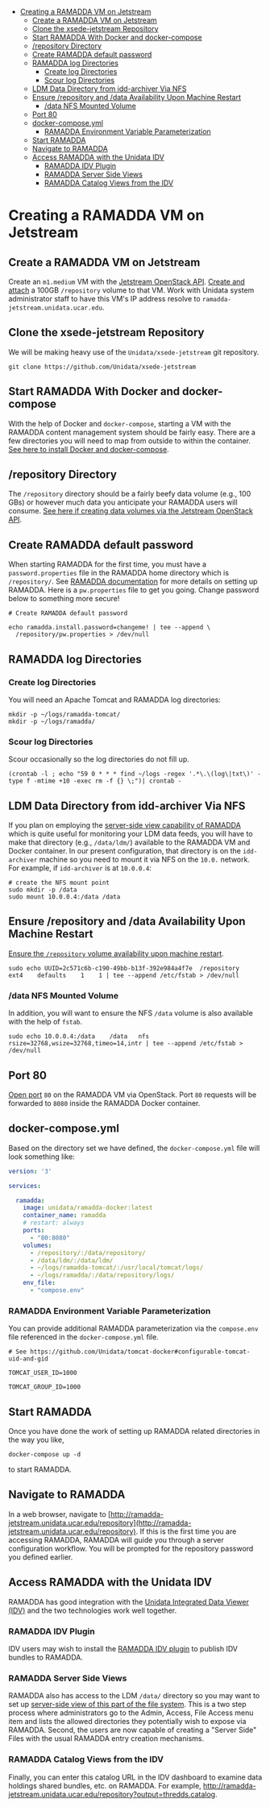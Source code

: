 - [Creating a RAMADDA VM on Jetstream](#h:07FD791D)
  - [Create a RAMADDA VM on Jetstream](#h:F4023EC5)
  - [Clone the xsede-jetstream Repository](#h:968FA51C)
  - [Start RAMADDA With Docker and docker-compose](#h:2E18E909)
  - [/repository Directory](#h:2F1A5636)
  - [Create RAMADDA default password](#h:D5095E2A)
  - [RAMADDA log Directories](#h:1C3FF741)
    - [Create log Directories](#h:DABCF6E2)
    - [Scour log Directories](#h:1121D213)
  - [LDM Data Directory from idd-archiver Via NFS](#h:85431E50)
  - [Ensure /repository and /data Availability Upon Machine Restart](#h:6423976C)
    - [/data NFS Mounted Volume](#h:286B798E)
  - [Port 80](#h:404D9595)
  - [docker-compose.yml](#h:7E683535)
    - [RAMADDA Environment Variable Parameterization](#h:704211AA)
  - [Start RAMADDA](#h:224A9684)
  - [Navigate to RAMADDA](#h:81FED1EC)
  - [Access RAMADDA with the Unidata IDV](#h:73BB6227)
    - [RAMADDA IDV Plugin](#h:3CCEFC0F)
    - [RAMADDA Server Side Views](#h:C8481694)
    - [RAMADDA Catalog Views from the IDV](#h:589449E2)



<a id="h:07FD791D"></a>

# Creating a RAMADDA VM on Jetstream


<a id="h:F4023EC5"></a>

## Create a RAMADDA VM on Jetstream

Create an `m1.medium` VM with the [Jetstream OpenStack API](https://github.com/Unidata/xsede-jetstream/blob/master/openstack/readme.md). [Create and attach](https://github.com/Unidata/xsede-jetstream/blob/master/openstack/readme.md#h:9BEEAB97) a 100GB `/repository` volume to that VM. Work with Unidata system administrator staff to have this VM's IP address resolve to `ramadda-jetstream.unidata.ucar.edu`.


<a id="h:968FA51C"></a>

## Clone the xsede-jetstream Repository

We will be making heavy use of the `Unidata/xsede-jetstream` git repository.

```shell
git clone https://github.com/Unidata/xsede-jetstream
```


<a id="h:2E18E909"></a>

## Start RAMADDA With Docker and docker-compose

With the help of Docker and `docker-compose`, starting a VM with the RAMADDA content management system should be fairly easy. There are a few directories you will need to map from outside to within the container. [See here to install Docker and docker-compose](https://github.com/Unidata/xsede-jetstream/blob/master/docker-readme.md).


<a id="h:2F1A5636"></a>

## /repository Directory

The `/repository` directory should be a fairly beefy data volume (e.g., 100 GBs) or however much data you anticipate your RAMADDA users will consume. [See here if creating data volumes via the Jetstream OpenStack API](https://github.com/Unidata/xsede-jetstream/blob/master/openstack/readme.md#create-and-attach-data-volumes).


<a id="h:D5095E2A"></a>

## Create RAMADDA default password

When starting RAMADDA for the first time, you must have a `password.properties` file in the RAMADDA home directory which is `/repository/`. See [RAMADDA documentation](http://ramadda.org//repository/userguide/toc.html) for more details on setting up RAMADDA. Here is a `pw.properties` file to get you going. Change password below to something more secure!

```shell
# Create RAMADDA default password

echo ramadda.install.password=changeme! | tee --append \
  /repository/pw.properties > /dev/null
```


<a id="h:1C3FF741"></a>

## RAMADDA log Directories


<a id="h:DABCF6E2"></a>

### Create log Directories

You will need an Apache Tomcat and RAMADDA log directories:

```shell
mkdir -p ~/logs/ramadda-tomcat/
mkdir -p ~/logs/ramadda/
```


<a id="h:1121D213"></a>

### Scour log Directories

Scour occasionally so the log directories do not fill up.

```shell
(crontab -l ; echo "59 0 * * * find ~/logs -regex '.*\.\(log\|txt\)' -type f -mtime +10 -exec rm -f {} \;")| crontab -
```


<a id="h:85431E50"></a>

## LDM Data Directory from idd-archiver Via NFS

If you plan on employing the [server-side view capability of RAMADDA](http://ramadda.org//repository/userguide/developer/filesystem.html) which is quite useful for monitoring your LDM data feeds, you will have to make that directory (e.g., `/data/ldm/`) available to the RAMADDA VM and Docker container. In our present configuration, that directory is on the `idd-archiver` machine so you need to mount it via NFS on the `10.0.` network. For example, if `idd-archiver` is at `10.0.0.4`:

```shell
# create the NFS mount point
sudo mkdir -p /data
sudo mount 10.0.0.4:/data /data
```


<a id="h:6423976C"></a>

## Ensure /repository and /data Availability Upon Machine Restart

[Ensure the `/repository` volume availability upon machine restart](https://github.com/Unidata/xsede-jetstream/blob/master/openstack/readme.md#h:9BEEAB97).

```shell
sudo echo UUID=2c571c6b-c190-49bb-b13f-392e984a4f7e	 /repository	ext4	defaults	1	 1 | tee --append /etc/fstab > /dev/null
```


<a id="h:286B798E"></a>

### /data NFS Mounted Volume

In addition, you will want to ensure the NFS `/data` volume is also available with the help of `fstab`.

```shell
sudo echo 10.0.0.4:/data    /data   nfs rsize=32768,wsize=32768,timeo=14,intr | tee --append /etc/fstab > /dev/null
```


<a id="h:404D9595"></a>

## Port 80

[Open port](https://github.com/Unidata/xsede-jetstream/blob/master/openstack/readme.md#h:D6B1D4C2) `80` on the RAMADDA VM via OpenStack. Port `80` requests will be forwarded to `8080` inside the RAMADDA Docker container.


<a id="h:7E683535"></a>

## docker-compose.yml

Based on the directory set we have defined, the `docker-compose.yml` file will look something like:

```yaml
version: '3'

services:

  ramadda:
    image: unidata/ramadda-docker:latest
    container_name: ramadda
    # restart: always
    ports:
      - "80:8080"
    volumes:
      - /repository/:/data/repository/
      - /data/ldm/:/data/ldm/
      - ~/logs/ramadda-tomcat/:/usr/local/tomcat/logs/
      - ~/logs/ramadda/:/data/repository/logs/
    env_file:
      - "compose.env"
```


<a id="h:704211AA"></a>

### RAMADDA Environment Variable Parameterization

You can provide additional RAMADDA parameterization via the `compose.env` file referenced in the `docker-compose.yml` file.

```shell
# See https://github.com/Unidata/tomcat-docker#configurable-tomcat-uid-and-gid

TOMCAT_USER_ID=1000

TOMCAT_GROUP_ID=1000
```


<a id="h:224A9684"></a>

## Start RAMADDA

Once you have done the work of setting up RAMADDA related directories in the way you like,

```shell
docker-compose up -d
```

to start RAMADDA.


<a id="h:81FED1EC"></a>

## Navigate to RAMADDA

In a web browser, navigate to [http://ramadda-jetstream.unidata.ucar.edu/repository](http://ramadda-jetstream.unidata.ucar.edu/repository). If this is the first time you are accessing RAMADDA, RAMADDA will guide you through a server configuration workflow. You will be prompted for the repository password you defined earlier.


<a id="h:73BB6227"></a>

## Access RAMADDA with the Unidata IDV

RAMADDA has good integration with the [Unidata Integrated Data Viewer (IDV)](http://www.unidata.ucar.edu/software/idv/) and the two technologies work well together.


<a id="h:3CCEFC0F"></a>

### RAMADDA IDV Plugin

IDV users may wish to install the [RAMADDA IDV plugin](http://www.unidata.ucar.edu/software/idv/docs/workshop/savingstate/Ramadda.html) to publish IDV bundles to RAMADDA.


<a id="h:C8481694"></a>

### RAMADDA Server Side Views

RAMADDA also has access to the LDM `/data/` directory so you may want to set up [server-side view of this part of the file system](http://ramadda.org//repository/userguide/developer/filesystem.html). This is a two step process where administrators go to the Admin, Access, File Access menu item and lists the allowed directories they potentially wish to expose via RAMADDA. Second, the users are now capable of creating a "Server Side" Files with the usual RAMADDA entry creation mechanisms.


<a id="h:589449E2"></a>

### RAMADDA Catalog Views from the IDV

Finally, you can enter this catalog URL in the IDV dashboard to examine data holdings shared bundles, etc. on RAMADDA. For example, <http://ramadda-jetstream.unidata.ucar.edu/repository?output=thredds.catalog>.
